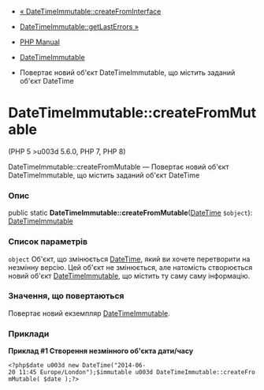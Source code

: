 - [« DateTimeImmutable::createFromInterface](datetimeimmutable.createfrominterface.md)
- [DateTimeImmutable::getLastErrors »](datetimeimmutable.getlasterrors.md)

- [PHP Manual](index.md)
- [DateTimeImmutable](class.datetimeimmutable.md)
- Повертає новий об'єкт DateTimeImmutable, що містить заданий
об'єкт DateTime

# DateTimeImmutable::createFromMutable

(PHP 5 \>u003d 5.6.0, PHP 7, PHP 8)

DateTimeImmutable::createFromMutable — Повертає новий об'єкт
DateTimeImmutable, що містить заданий об'єкт DateTime

### Опис

public static
**DateTimeImmutable::createFromMutable**([DateTime](class.datetime.md)
`$object`): [DateTimeImmutable](class.datetimeimmutable.md)

### Список параметрів

`object`
Об'єкт, що змінюється [DateTime](class.datetime.md), який ви хочете
перетворити на незмінну версію. Цей об'єкт не змінюється, але
натомість створюється новий об'єкт
[DateTimeImmutable](class.datetimeimmutable.md), що містить ту саму
саму інформацію.

### Значення, що повертаються

Повертає новий екземпляр
[DateTimeImmutable](class.datetimeimmutable.md).

### Приклади

**Приклад #1 Створення незмінного об'єкта дати/часу**

` <?php$date u003d new DateTime("2014-06-20 11:45 Europe/London");$immutable u003d DateTimeImmutable::createFromMutable( $date );?> `
